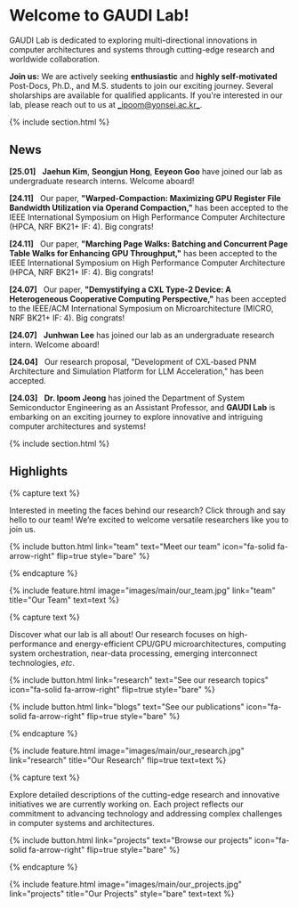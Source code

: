 ---
---

# Welcome to GAUDI Lab!

GAUDI Lab is dedicated to exploring multi-directional innovations in computer architectures and systems through cutting-edge research and worldwide collaboration.

**Join us:** We are actively seeking **enthusiastic** and **highly self-motivated** Post-Docs, Ph.D., and M.S. students to join our exciting journey. Several sholarships are available for qualified applicants. If you're interested in our lab, please reach out to us at [_ipoom@yonsei.ac.kr_](mailto:ipoom@yonsei.ac.kr).

{% include section.html %}

## News

**[25.01]** &nbsp; **Jaehun Kim**, **Seongjun Hong**, **Eeyeon Goo** have joined our lab as undergraduate research interns. Welcome aboard!

**[24.11]** &nbsp; Our paper, **"Warped-Compaction: Maximizing GPU Register File Bandwidth Utilization via Operand Compaction,"** has been accepted to the IEEE International Symposium on High Performance Computer Architecture (HPCA, NRF BK21+ IF: 4). Big congrats!

**[24.11]** &nbsp; Our paper, **"Marching Page Walks: Batching and Concurrent Page Table Walks for Enhancing GPU Throughput,"** has been accepted to the IEEE International Symposium on High Performance Computer Architecture (HPCA, NRF BK21+ IF: 4). Big congrats!

**[24.07]** &nbsp; Our paper, **"Demystifying a CXL Type-2 Device: A Heterogeneous Cooperative Computing Perspective,"** has been accepted to the IEEE/ACM International Symposium on Microarchitecture (MICRO, NRF BK21+ IF: 4). Big congrats!

**[24.07]** &nbsp; **Junhwan Lee** has joined our lab as an undergraduate research intern. Welcome aboard!

**[24.04]** &nbsp; Our research proposal, "Development of CXL-based PNM Architecture and Simulation Platform for LLM Acceleration," has been accepted.

**[24.03]** &nbsp; **Dr. Ipoom Jeong** has joined the Department of System Semiconductor Engineering as an Assistant Professor, and **GAUDI Lab** is embarking on an exciting journey to explore innovative and intriguing computer architectures and systems!


{% include section.html %}

## Highlights


{% capture text %}

Interested in meeting the faces behind our research? Click through and say hello to our team! We’re excited to welcome versatile researchers like you to join us.

{%
  include button.html
  link="team"
  text="Meet our team"
  icon="fa-solid fa-arrow-right"
  flip=true
  style="bare"
%}

{% endcapture %}

{%
  include feature.html
  image="images/main/our_team.jpg"
  link="team"
  title="Our Team"
  text=text
%}


{% capture text %}

Discover what our lab is all about! Our research focuses on high-performance and energy-efficient CPU/GPU microarchitectures, computing system orchestration, near-data processing, emerging interconnect technologies, _etc_.

{%
  include button.html
  link="research"
  text="See our research topics"
  icon="fa-solid fa-arrow-right"
  flip=true
  style="bare"
%}

{%
  include button.html
  link="blogs"
  text="See our publications"
  icon="fa-solid fa-arrow-right"
  flip=true
  style="bare"
%}

{% endcapture %}

{%
  include feature.html
  image="images/main/our_research.jpg"
  link="research"
  title="Our Research"
  flip=true
  text=text
%}


{% capture text %}

Explore detailed descriptions of the cutting-edge research and innovative initiatives we are currently working on. Each project reflects our commitment to advancing technology and addressing complex challenges in computer systems and architectures.

{%
  include button.html
  link="projects"
  text="Browse our projects"
  icon="fa-solid fa-arrow-right"
  flip=true
  style="bare"
%}

{% endcapture %}

{%
  include feature.html
  image="images/main/our_projects.jpg"
  link="projects"
  title="Our Projects"
  style="bare"
  text=text
%}
